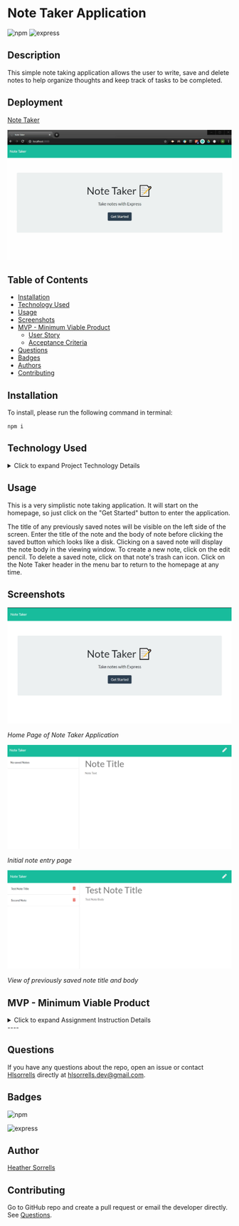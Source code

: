 # Note Taker Application
![npm](https://img.shields.io/npm/v/inquirer?style=plastic)  ![express](https://img.shields.io/badge/express-v4.16.4-blue?style=plastic)

## Description
This simple note taking application allows the user to write, save and delete notes to help organize thoughts and keep track of tasks to be completed.

## Deployment

[Note Taker](https://rocky-journey-38809.herokuapp.com/)

![](public/assets/images/noteTaker.gif)

## Table of Contents

* [Installation](#installation)
* [Technology Used](#technology-used)
* [Usage](#usage)
* [Screenshots](#screenshots)
* [MVP - Minimum Viable Product](#mvp-minimum-viable-product)
  * [User Story](#user-story)
  * [Acceptance Criteria](#acceptance-criteria)
* [Questions](#questions)
* [Badges](#badges)
* [Authors](#author)
* [Contributing](#contributing)

## Installation
To install, please run the following command in terminal:
  
```
npm i
```

## Technology Used
<details>
    <summary markdown="span">Click to expand Project Technology Details</summary>

Languages
- HTML5
- CSS3
- Javascript

Libraries
- [jQuery](jquery.com)

CSS Framework
- [Bootstrap](getbootstrap.com)

Web Framework
- [Express.js](expressjs.com)


</details>

## Usage
This is a very simplistic note taking application. It will start on the homepage, so just click on the "Get Started" button to enter the application. 

The title of any previously saved notes will be visible on the left side of the screen. Enter the title of the note and the body of note before clicking the saved button which looks like a disk. Clicking on a saved note will display the note body in the viewing window. To create a new note, click on the edit pencil. To delete a saved note, click on that note's trash can icon. Click on the Note Taker header in the menu bar to return to the homepage at any time.

## Screenshots

![Home Page](public/assets/images/homePageNoteTaker.PNG)

*Home Page of Note Taker Application*


![Initial Note Page](public/assets/images/initialNotePage.PNG)

*Initial note entry page*


![View Save Note](public/assets/images/viewingSavedNote.PNG)

*View of previously saved note title and body*

## MVP - Minimum Viable Product

<details>
    <summary markdown="span">Click to expand Assignment Instruction Details</summary>

  ### User Story

    ```
    AS A user, I want to be able to write and save notes
    I WANT to be able to delete notes I've written before
    SO THAT I can organize my thoughts and keep track of tasks I need to complete
    ```

  ### Acceptance Criteria

    ```
    GIVEN I have entered information for a new note
    WHEN I click on the save button
    THEN I see the saved note in the task list

    GIVEN I have a saved note
    WHEN I have clicked the trash can icon
    THEN I can delete the saved note from the task list

    GIVEN I have closed the application
    WHEN I reopen the application
    THEN I will see my previously saved notes
    ```
</details>
----

## Questions
If you have any questions about the repo, open an issue or contact [Hlsorrells](github.com/Hlsorrells) directly at [hlsorrells.dev@gmail.com](mailto:hlsorrells.dev@gmail.com).

## Badges

![npm](https://img.shields.io/npm/v/inquirer?style=plastic)  

![express](https://img.shields.io/badge/express-v4.16.4-blue?style=plastic)

## Author

[Heather Sorrells](mailto:hlsorrells.dev@gmail.com)

## Contributing
Go to GitHub repo and create a pull request or email the developer directly. See [Questions](#questions).

